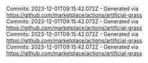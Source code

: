 Commits: 2023-12-01T09:15:42.072Z - Generated via https://github.com/marketplace/actions/artificial-grass
<br>
Commits: 2023-12-01T09:15:42.072Z - Generated via https://github.com/marketplace/actions/artificial-grass
<br>
Commits: 2023-12-01T09:15:42.072Z - Generated via https://github.com/marketplace/actions/artificial-grass
<br>
Commits: 2023-12-01T09:15:42.072Z - Generated via https://github.com/marketplace/actions/artificial-grass
<br>

